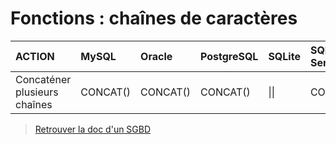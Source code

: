 # Fonctions : chaînes de caractères

|ACTION|MySQL|Oracle|PostgreSQL|SQLite|SQL Server|
|:--|:--|:--|:--|:--|:--|
|Concaténer plusieurs chaînes|CONCAT()|CONCAT()|CONCAT()|\|\||CONCAT()|

> [Retrouver la doc d'un SGBD](https://github.com/jasonchampagne/FindMyDoc)
